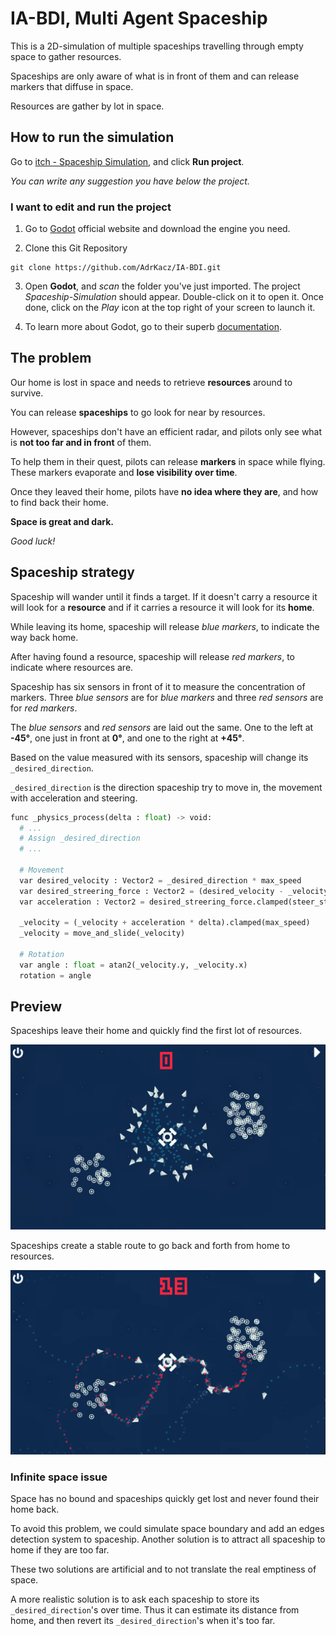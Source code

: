 # IA-BDI, Multi Agent Spaceship


This is a 2D-simulation of multiple spaceships travelling through empty space to gather resources.

Spaceships are only aware of what is in front of them and can release markers that diffuse in space.

Resources are gather by lot in space.

## How to run the simulation

Go to [itch - Spaceship Simulation](https://adrkacz.itch.io/spaceship-simulation), and click **Run project**.

*You can write any suggestion you have below the project.*

### I want to edit and run the project

1. Go to [Godot](https://godotengine.org/download) official website and download the engine you need.

2. Clone this Git Repository
```
git clone https://github.com/AdrKacz/IA-BDI.git
```

3. Open **Godot**, and *scan* the folder you've just imported. The project *Spaceship-Simulation* should appear. Double-click on it to open it. Once done, click on the *Play* icon at the top right of your screen to launch it.

4. To learn more about Godot, go to their superb [documentation](https://docs.godotengine.org/en/stable/).

## The problem

Our home is lost in space and needs to retrieve **resources** around to survive.

You can release **spaceships** to go look for near by resources.

However, spaceships don't have an efficient radar, and pilots only see what is **not too far and in front** of them.

To help them in their quest, pilots can release **markers** in space while flying. These markers evaporate and **lose visibility over time**.

Once they leaved their home, pilots have **no idea where they are**, and how to find back their home.

**Space is great and dark.**

*Good luck!*

## Spaceship strategy

Spaceship will wander until it finds a target. If it doesn't carry a resource it will look for a **resource** and if it carries a resource it will look for its **home**.

While leaving its home, spaceship will release *blue markers*, to indicate the way back home.

After having found a resource, spaceship will release *red markers*, to indicate where resources are.

Spaceship has six sensors in front of it to measure the concentration of markers. Three *blue sensors* are for *blue markers* and three *red sensors* are for *red markers*.

The *blue sensors* and *red sensors* are laid out the same. One to the left at **-45°**, one just in front at **0°**, and one to the right at **+45°**.

Based on the value measured with its sensors, spaceship will change its `_desired_direction`.

`_desired_direction` is the direction spaceship try to move in, the movement with acceleration and steering.

```py
func _physics_process(delta : float) -> void:
  # ...
  # Assign _desired_direction
  # ...

  # Movement
  var desired_velocity : Vector2 = _desired_direction * max_speed
  var desired_streering_force : Vector2 = (desired_velocity - _velocity) * steer_strength
  var acceleration : Vector2 = desired_streering_force.clamped(steer_strength) / 1

  _velocity = (_velocity + acceleration * delta).clamped(max_speed)
  _velocity = move_and_slide(_velocity)

  # Rotation
  var angle : float = atan2(_velocity.y, _velocity.x)
  rotation = angle
```

## Preview

Spaceships leave their home and quickly find the first lot of resources.

![Spaceships leave home](./previews/preview-start-gif.gif)

Spaceships create a stable route to go back and forth from home to resources.

![Spaceships trace route](./previews/preview-end-gif.gif)

### Infinite space issue

Space has no bound and spaceships quickly get lost and never found their home back.

To avoid this problem, we could simulate space boundary and add an edges detection system to spaceship. Another solution is to attract all spaceship to home if they are too far.

These two solutions are artificial and to not translate the real emptiness of space.

A more realistic solution is to ask each spaceship to store its `_desired_direction`'s over time. Thus it can estimate its distance from home, and then revert its `_desired_direction`'s when it's too far.

